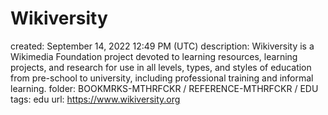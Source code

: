 # Wikiversity

created: September 14, 2022 12:49 PM (UTC)
description: Wikiversity is a Wikimedia Foundation project devoted to learning resources, learning projects, and research for use in all levels, types, and styles of education from pre-school to university, including professional training and informal learning.
folder: BOOKMRKS-MTHRFCKR / REFERENCE-MTHRFCKR / EDU
tags: edu
url: https://www.wikiversity.org